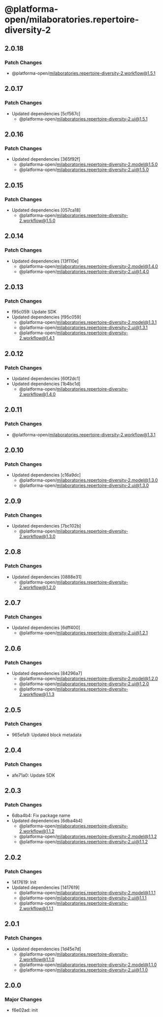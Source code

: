 # @platforma-open/milaboratories.repertoire-diversity-2

## 2.0.18

### Patch Changes

- @platforma-open/milaboratories.repertoire-diversity-2.workflow@1.5.1

## 2.0.17

### Patch Changes

- Updated dependencies [5cf567c]
  - @platforma-open/milaboratories.repertoire-diversity-2.ui@1.5.1

## 2.0.16

### Patch Changes

- Updated dependencies [365f92f]
  - @platforma-open/milaboratories.repertoire-diversity-2.model@1.5.0
  - @platforma-open/milaboratories.repertoire-diversity-2.ui@1.5.0

## 2.0.15

### Patch Changes

- Updated dependencies [057ca18]
  - @platforma-open/milaboratories.repertoire-diversity-2.workflow@1.5.0

## 2.0.14

### Patch Changes

- Updated dependencies [13f110e]
  - @platforma-open/milaboratories.repertoire-diversity-2.model@1.4.0
  - @platforma-open/milaboratories.repertoire-diversity-2.ui@1.4.0

## 2.0.13

### Patch Changes

- f95c059: Update SDK
- Updated dependencies [f95c059]
  - @platforma-open/milaboratories.repertoire-diversity-2.model@1.3.1
  - @platforma-open/milaboratories.repertoire-diversity-2.ui@1.3.1
  - @platforma-open/milaboratories.repertoire-diversity-2.workflow@1.4.1

## 2.0.12

### Patch Changes

- Updated dependencies [60f2dc1]
- Updated dependencies [1b4bc1d]
  - @platforma-open/milaboratories.repertoire-diversity-2.workflow@1.4.0

## 2.0.11

### Patch Changes

- @platforma-open/milaboratories.repertoire-diversity-2.workflow@1.3.1

## 2.0.10

### Patch Changes

- Updated dependencies [c16a9dc]
  - @platforma-open/milaboratories.repertoire-diversity-2.model@1.3.0
  - @platforma-open/milaboratories.repertoire-diversity-2.ui@1.3.0

## 2.0.9

### Patch Changes

- Updated dependencies [7bc102b]
  - @platforma-open/milaboratories.repertoire-diversity-2.workflow@1.3.0

## 2.0.8

### Patch Changes

- Updated dependencies [0888e31]
  - @platforma-open/milaboratories.repertoire-diversity-2.workflow@1.2.0

## 2.0.7

### Patch Changes

- Updated dependencies [6dff400]
  - @platforma-open/milaboratories.repertoire-diversity-2.ui@1.2.1

## 2.0.6

### Patch Changes

- Updated dependencies [84296a7]
  - @platforma-open/milaboratories.repertoire-diversity-2.model@1.2.0
  - @platforma-open/milaboratories.repertoire-diversity-2.ui@1.2.0
  - @platforma-open/milaboratories.repertoire-diversity-2.workflow@1.1.3

## 2.0.5

### Patch Changes

- 965efa9: Updated block metadata

## 2.0.4

### Patch Changes

- afe71a0: Update SDK

## 2.0.3

### Patch Changes

- 6dba4b4: Fix package name
- Updated dependencies [6dba4b4]
  - @platforma-open/milaboratories.repertoire-diversity-2.workflow@1.1.2
  - @platforma-open/milaboratories.repertoire-diversity-2.model@1.1.2
  - @platforma-open/milaboratories.repertoire-diversity-2.ui@1.1.2

## 2.0.2

### Patch Changes

- 1417619: Init
- Updated dependencies [1417619]
  - @platforma-open/milaboratories.repertoire-diversity-2.model@1.1.1
  - @platforma-open/milaboratories.repertoire-diversity-2.ui@1.1.1
  - @platforma-open/milaboratories.repertoire-diversity-2.workflow@1.1.1

## 2.0.1

### Patch Changes

- Updated dependencies [1d45e7d]
  - @platforma-open/milaboratories.repertoire-diversity-2.workflow@1.1.0
  - @platforma-open/milaboratories.repertoire-diversity-2.model@1.1.0
  - @platforma-open/milaboratories.repertoire-diversity-2.ui@1.1.0

## 2.0.0

### Major Changes

- f6e02ad: init
